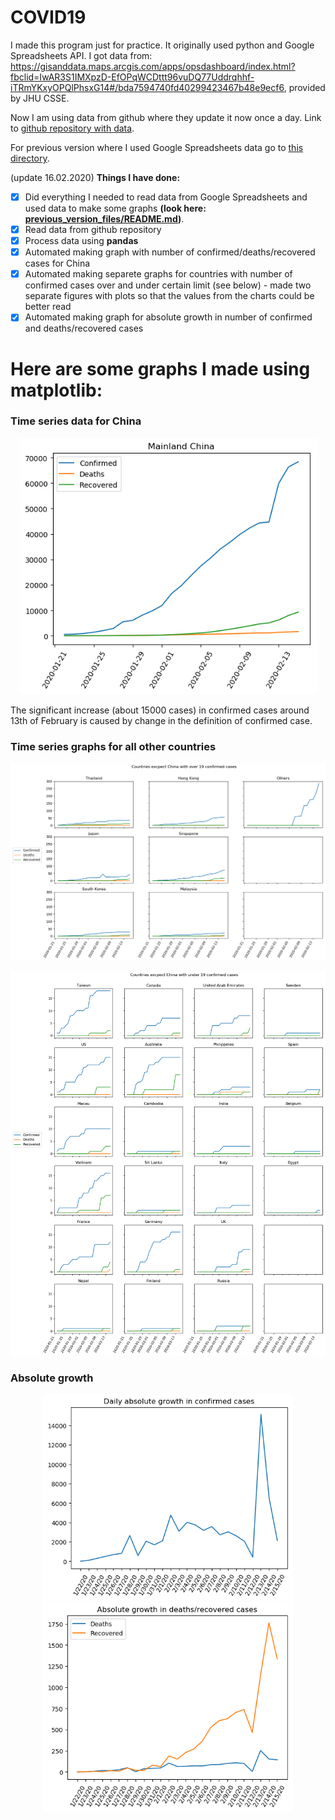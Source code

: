 # COVID19

I made this program just for practice. It originally used python and Google Spreadsheets API. I got data from: https://gisanddata.maps.arcgis.com/apps/opsdashboard/index.html?fbclid=IwAR3S1IMXpzD-EfOPqWCDttt96vuDQ77Uddrqhhf-iTRmYKxyOPQlPhsxG14#/bda7594740fd40299423467b48e9ecf6, provided by JHU CSSE.

Now I am using data from github where they update it now once a day.
Link to [github repository with data](https://github.com/CSSEGISandData/COVID-19).

For previous version where I used Google Spreadsheets data go to [this directory](../previous_version_files).

(update 16.02.2020)
**Things I have done:**
- [x] Did everything I needed to read data from Google Spreadsheets and used data to make some graphs **(look here: [previous_version_files/README.md](../previous_version_files/README.md))**.
- [x] Read data from github repository
- [x] Process data using **pandas**
- [x] Automated making graph with number of confirmed/deaths/recovered cases for China
- [x] Automated making separete graphs for countries with number of confirmed cases over and under certain limit (see below) - made two separate figures with plots so that the values from the charts could be better read
- [x] Automated making graph for absolute growth in number of confirmed and deaths/recovered cases

# Here are some graphs I made using **matplotlib**:

<h3>Time series data for China</h3>
<p align="center">
<img src="img/china.png" width="475" />
</p>

The significant increase (about 15000 cases) in confirmed cases around 13th of February is caused by change in the definition of confirmed case.

<h3>Time series graphs for all other countries</h3>

<p align="center">
<img src="img/rest_over_limit.png">
</p>

<p align="center">
<img src="img/rest_under_limit.png">
</p>

<h3>Absolute growth</h3>
<p align="center">
<img src="img/abs_growth_confirmed.png" width="400" />
<img src="img/abs_growth_deaths_recovered.png" width="400" /> 
</p>